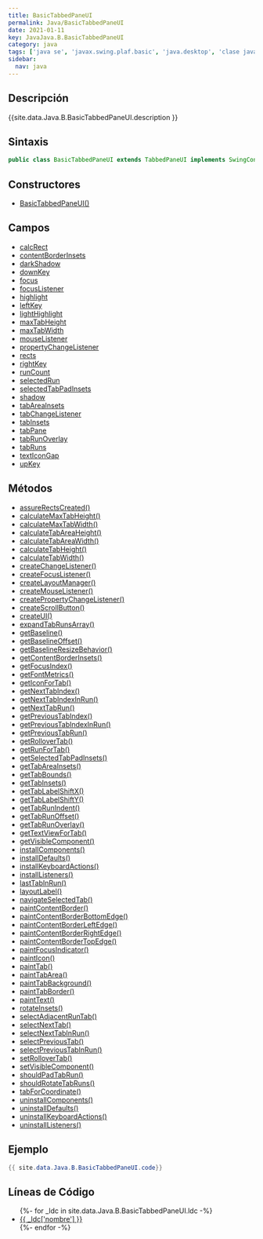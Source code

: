 ```yaml
---
title: BasicTabbedPaneUI
permalink: Java/BasicTabbedPaneUI
date: 2021-01-11
key: JavaJava.B.BasicTabbedPaneUI
category: java
tags: ['java se', 'javax.swing.plaf.basic', 'java.desktop', 'clase java', 'Java 1.0']
sidebar: 
  nav: java
---
```


## Descripción
{{site.data.Java.B.BasicTabbedPaneUI.description }}

## Sintaxis
~~~java
public class BasicTabbedPaneUI extends TabbedPaneUI implements SwingConstants
~~~

## Constructores
* [BasicTabbedPaneUI()](/Java/BasicTabbedPaneUI/BasicTabbedPaneUI/)

## Campos
* [calcRect](/Java/BasicTabbedPaneUI/calcRect)
* [contentBorderInsets](/Java/BasicTabbedPaneUI/contentBorderInsets)
* [darkShadow](/Java/BasicTabbedPaneUI/darkShadow)
* [downKey](/Java/BasicTabbedPaneUI/downKey)
* [focus](/Java/BasicTabbedPaneUI/focus)
* [focusListener](/Java/BasicTabbedPaneUI/focusListener)
* [highlight](/Java/BasicTabbedPaneUI/highlight)
* [leftKey](/Java/BasicTabbedPaneUI/leftKey)
* [lightHighlight](/Java/BasicTabbedPaneUI/lightHighlight)
* [maxTabHeight](/Java/BasicTabbedPaneUI/maxTabHeight)
* [maxTabWidth](/Java/BasicTabbedPaneUI/maxTabWidth)
* [mouseListener](/Java/BasicTabbedPaneUI/mouseListener)
* [propertyChangeListener](/Java/BasicTabbedPaneUI/propertyChangeListener)
* [rects](/Java/BasicTabbedPaneUI/rects)
* [rightKey](/Java/BasicTabbedPaneUI/rightKey)
* [runCount](/Java/BasicTabbedPaneUI/runCount)
* [selectedRun](/Java/BasicTabbedPaneUI/selectedRun)
* [selectedTabPadInsets](/Java/BasicTabbedPaneUI/selectedTabPadInsets)
* [shadow](/Java/BasicTabbedPaneUI/shadow)
* [tabAreaInsets](/Java/BasicTabbedPaneUI/tabAreaInsets)
* [tabChangeListener](/Java/BasicTabbedPaneUI/tabChangeListener)
* [tabInsets](/Java/BasicTabbedPaneUI/tabInsets)
* [tabPane](/Java/BasicTabbedPaneUI/tabPane)
* [tabRunOverlay](/Java/BasicTabbedPaneUI/tabRunOverlay)
* [tabRuns](/Java/BasicTabbedPaneUI/tabRuns)
* [textIconGap](/Java/BasicTabbedPaneUI/textIconGap)
* [upKey](/Java/BasicTabbedPaneUI/upKey)

## Métodos
* [assureRectsCreated()](/Java/BasicTabbedPaneUI/assureRectsCreated)
* [calculateMaxTabHeight()](/Java/BasicTabbedPaneUI/calculateMaxTabHeight)
* [calculateMaxTabWidth()](/Java/BasicTabbedPaneUI/calculateMaxTabWidth)
* [calculateTabAreaHeight()](/Java/BasicTabbedPaneUI/calculateTabAreaHeight)
* [calculateTabAreaWidth()](/Java/BasicTabbedPaneUI/calculateTabAreaWidth)
* [calculateTabHeight()](/Java/BasicTabbedPaneUI/calculateTabHeight)
* [calculateTabWidth()](/Java/BasicTabbedPaneUI/calculateTabWidth)
* [createChangeListener()](/Java/BasicTabbedPaneUI/createChangeListener)
* [createFocusListener()](/Java/BasicTabbedPaneUI/createFocusListener)
* [createLayoutManager()](/Java/BasicTabbedPaneUI/createLayoutManager)
* [createMouseListener()](/Java/BasicTabbedPaneUI/createMouseListener)
* [createPropertyChangeListener()](/Java/BasicTabbedPaneUI/createPropertyChangeListener)
* [createScrollButton()](/Java/BasicTabbedPaneUI/createScrollButton)
* [createUI()](/Java/BasicTabbedPaneUI/createUI)
* [expandTabRunsArray()](/Java/BasicTabbedPaneUI/expandTabRunsArray)
* [getBaseline()](/Java/BasicTabbedPaneUI/getBaseline)
* [getBaselineOffset()](/Java/BasicTabbedPaneUI/getBaselineOffset)
* [getBaselineResizeBehavior()](/Java/BasicTabbedPaneUI/getBaselineResizeBehavior)
* [getContentBorderInsets()](/Java/BasicTabbedPaneUI/getContentBorderInsets)
* [getFocusIndex()](/Java/BasicTabbedPaneUI/getFocusIndex)
* [getFontMetrics()](/Java/BasicTabbedPaneUI/getFontMetrics)
* [getIconForTab()](/Java/BasicTabbedPaneUI/getIconForTab)
* [getNextTabIndex()](/Java/BasicTabbedPaneUI/getNextTabIndex)
* [getNextTabIndexInRun()](/Java/BasicTabbedPaneUI/getNextTabIndexInRun)
* [getNextTabRun()](/Java/BasicTabbedPaneUI/getNextTabRun)
* [getPreviousTabIndex()](/Java/BasicTabbedPaneUI/getPreviousTabIndex)
* [getPreviousTabIndexInRun()](/Java/BasicTabbedPaneUI/getPreviousTabIndexInRun)
* [getPreviousTabRun()](/Java/BasicTabbedPaneUI/getPreviousTabRun)
* [getRolloverTab()](/Java/BasicTabbedPaneUI/getRolloverTab)
* [getRunForTab()](/Java/BasicTabbedPaneUI/getRunForTab)
* [getSelectedTabPadInsets()](/Java/BasicTabbedPaneUI/getSelectedTabPadInsets)
* [getTabAreaInsets()](/Java/BasicTabbedPaneUI/getTabAreaInsets)
* [getTabBounds()](/Java/BasicTabbedPaneUI/getTabBounds)
* [getTabInsets()](/Java/BasicTabbedPaneUI/getTabInsets)
* [getTabLabelShiftX()](/Java/BasicTabbedPaneUI/getTabLabelShiftX)
* [getTabLabelShiftY()](/Java/BasicTabbedPaneUI/getTabLabelShiftY)
* [getTabRunIndent()](/Java/BasicTabbedPaneUI/getTabRunIndent)
* [getTabRunOffset()](/Java/BasicTabbedPaneUI/getTabRunOffset)
* [getTabRunOverlay()](/Java/BasicTabbedPaneUI/getTabRunOverlay)
* [getTextViewForTab()](/Java/BasicTabbedPaneUI/getTextViewForTab)
* [getVisibleComponent()](/Java/BasicTabbedPaneUI/getVisibleComponent)
* [installComponents()](/Java/BasicTabbedPaneUI/installComponents)
* [installDefaults()](/Java/BasicTabbedPaneUI/installDefaults)
* [installKeyboardActions()](/Java/BasicTabbedPaneUI/installKeyboardActions)
* [installListeners()](/Java/BasicTabbedPaneUI/installListeners)
* [lastTabInRun()](/Java/BasicTabbedPaneUI/lastTabInRun)
* [layoutLabel()](/Java/BasicTabbedPaneUI/layoutLabel)
* [navigateSelectedTab()](/Java/BasicTabbedPaneUI/navigateSelectedTab)
* [paintContentBorder()](/Java/BasicTabbedPaneUI/paintContentBorder)
* [paintContentBorderBottomEdge()](/Java/BasicTabbedPaneUI/paintContentBorderBottomEdge)
* [paintContentBorderLeftEdge()](/Java/BasicTabbedPaneUI/paintContentBorderLeftEdge)
* [paintContentBorderRightEdge()](/Java/BasicTabbedPaneUI/paintContentBorderRightEdge)
* [paintContentBorderTopEdge()](/Java/BasicTabbedPaneUI/paintContentBorderTopEdge)
* [paintFocusIndicator()](/Java/BasicTabbedPaneUI/paintFocusIndicator)
* [paintIcon()](/Java/BasicTabbedPaneUI/paintIcon)
* [paintTab()](/Java/BasicTabbedPaneUI/paintTab)
* [paintTabArea()](/Java/BasicTabbedPaneUI/paintTabArea)
* [paintTabBackground()](/Java/BasicTabbedPaneUI/paintTabBackground)
* [paintTabBorder()](/Java/BasicTabbedPaneUI/paintTabBorder)
* [paintText()](/Java/BasicTabbedPaneUI/paintText)
* [rotateInsets()](/Java/BasicTabbedPaneUI/rotateInsets)
* [selectAdjacentRunTab()](/Java/BasicTabbedPaneUI/selectAdjacentRunTab)
* [selectNextTab()](/Java/BasicTabbedPaneUI/selectNextTab)
* [selectNextTabInRun()](/Java/BasicTabbedPaneUI/selectNextTabInRun)
* [selectPreviousTab()](/Java/BasicTabbedPaneUI/selectPreviousTab)
* [selectPreviousTabInRun()](/Java/BasicTabbedPaneUI/selectPreviousTabInRun)
* [setRolloverTab()](/Java/BasicTabbedPaneUI/setRolloverTab)
* [setVisibleComponent()](/Java/BasicTabbedPaneUI/setVisibleComponent)
* [shouldPadTabRun()](/Java/BasicTabbedPaneUI/shouldPadTabRun)
* [shouldRotateTabRuns()](/Java/BasicTabbedPaneUI/shouldRotateTabRuns)
* [tabForCoordinate()](/Java/BasicTabbedPaneUI/tabForCoordinate)
* [uninstallComponents()](/Java/BasicTabbedPaneUI/uninstallComponents)
* [uninstallDefaults()](/Java/BasicTabbedPaneUI/uninstallDefaults)
* [uninstallKeyboardActions()](/Java/BasicTabbedPaneUI/uninstallKeyboardActions)
* [uninstallListeners()](/Java/BasicTabbedPaneUI/uninstallListeners)

## Ejemplo
~~~java
{{ site.data.Java.B.BasicTabbedPaneUI.code}}
~~~

## Líneas de Código
<ul>
{%- for _ldc in site.data.Java.B.BasicTabbedPaneUI.ldc -%}
   <li>
       <a href="{{_ldc['url'] }}">{{ _ldc['nombre'] }}</a>
   </li>
{%- endfor -%}
</ul>
